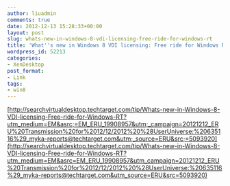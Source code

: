 ```yaml
---
author: liuadmin
comments: true
date: 2012-12-13 15:28:33+00:00
layout: post
slug: whats-new-in-windows-8-vdi-licensing-free-ride-for-windows-rt
title: 'What''s new in Windows 8 VDI licensing: Free ride for Windows RT'
wordpress_id: 52213
categories:
- XenDesktop
post_format:
- Link
tags:
- win8
---
```


[http://searchvirtualdesktop.techtarget.com/tip/Whats-new-in-Windows-8-VDI-licensing-Free-ride-for-Windows-RT?utm_medium=EM&asrc;=EM_ERU_19908957&utm;_campaign=20121212_ERU%20Transmission%20for%2012/12/2012%20%28UserUniverse:%20635116%29_myka-reports@techtarget.com&utm;_source=ERU&src;=5093920](http://searchvirtualdesktop.techtarget.com/tip/Whats-new-in-Windows-8-VDI-licensing-Free-ride-for-Windows-RT?utm_medium=EM&asrc=EM_ERU_19908957&utm_campaign=20121212_ERU%20Transmission%20for%2012/12/2012%20%28UserUniverse:%20635116%29_myka-reports@techtarget.com&utm_source=ERU&src=5093920)
